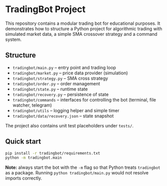 # TradingBot Project

This repository contains a modular trading bot for educational purposes. It demonstrates how to structure a Python project for algorithmic trading with simulated market data, a simple SMA crossover strategy and a command system.

## Structure

- `tradingbot/main.py` – entry point and trading loop
- `tradingbot/market.py` – price data provider (simulation)
- `tradingbot/strategy.py` – SMA cross strategy
- `tradingbot/order.py` – order management
- `tradingbot/state.py` – runtime state
- `tradingbot/recovery.py` – persistence of state
- `tradingbot/commands` – interfaces for controlling the bot (terminal, file watcher, telegram)
- `tradingbot/utils` – logging helper and simple timer
- `tradingbot/data/recovery.json` – state snapshot

The project also contains unit test placeholders under `tests/`.

## Quick start

```bash
pip install -r tradingbot/requirements.txt
python -m tradingbot.main
```

**Note:** always start the bot with the ``-m`` flag so that Python treats
``tradingbot`` as a package. Running ``python tradingbot/main.py`` would not
resolve imports correctly.
